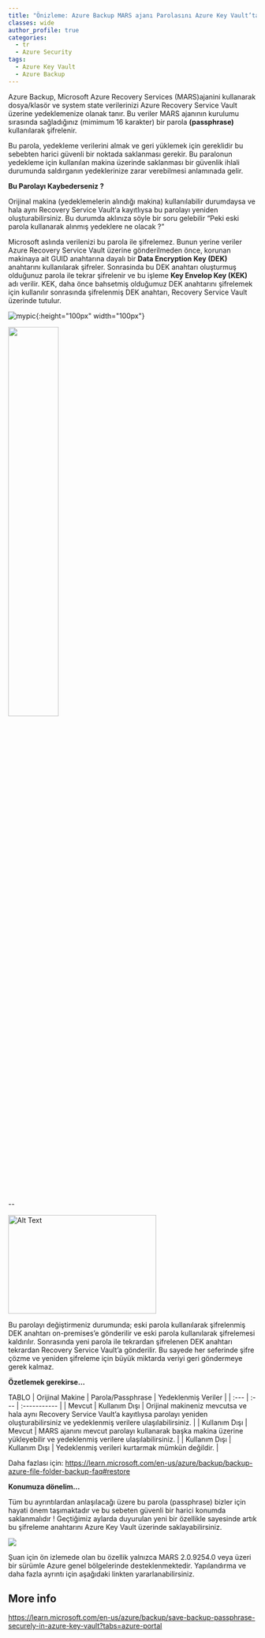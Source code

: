 ```yaml
---
title: "Önizleme: Azure Backup MARS ajanı Parolasını Azure Key Vault’ta Güvenli bir şekilde saklayın."
classes: wide
author_profile: true
categories:
  - tr
  - Azure Security
tags:
  - Azure Key Vault
  - Azure Backup
---
```


Azure Backup, Microsoft Azure Recovery Services (MARS)ajanini kullanarak dosya/klasör ve system state verilerinizi Azure Recovery Service Vault üzerine yedeklemenize olanak tanır. Bu veriler MARS ajanının kurulumu sırasında sağladığınız (mimimum 16 karakter) bir parola **(passphrase)** kullanılarak şifrelenir. 

Bu parola, yedekleme verilerini almak ve geri yüklemek için gereklidir bu sebebten harici güvenli bir noktada saklanması gerekir. Bu paralonun yedekleme için kullanılan makina üzerinde saklanması bir güvenlik ihlali durumunda saldırganın yedeklerinize zarar verebilmesi anlamınada gelir. 

**Bu Parolayı Kaybederseniz ?**

Orijinal makina (yedeklemelerin alındığı makina) kullanılabilir durumdaysa ve hala aynı Recovery Service Vault‘a  kayıtlıysa bu parolayı yeniden oluşturabilirsiniz. Bu durumda aklınıza söyle bir soru gelebilir  “Peki eski parola kullanarak alınmış  yedeklere ne olacak ?”

Microsoft aslında verilenizi bu parola ile şifrelemez. Bunun yerine veriler Azure Recovery Service Vault üzerine gönderilmeden önce, korunan makinaya ait  GUID anahtarına dayalı bir **Data Encryption Key (DEK)** anahtarını kullanılarak şifreler.
Sonrasinda bu DEK anahtarı oluşturmuş olduğunuz parola ile tekrar şifrelenir ve bu işleme **Key Envelop Key (KEK)** adı verilir. KEK, daha önce bahsetmiş olduğumuz DEK anahtarını şifrelemek için kullanılır sonrasında şifrelenmiş DEK anahtarı, Recovery Service Vault üzerinde tutulur.

![mypic](https://github.com/martin3mre/martin3mre/blob/main/assets/images/Mars-Agent-Reset-Passphase.png?raw=true){:height="100px" width="100px"}

<img src="https://github.com/martin3mre/martin3mre/blob/main/assets/images/Mars-Agent-Reset-Passphase.png?raw=true" width="45%" height="45%" />

--

<img src="https://github.com/martin3mre/martin3mre/blob/main/assets/images/Mars-Agent-Reset-Passphase.png?raw=true" alt="Alt Text" width="300" height="200">

Bu parolayı değiştirmeniz durumunda; eski parola kullanılarak şifrelenmiş DEK anahtarı on-premises’e gönderilir ve eski parola kullanılarak şifrelemesi kaldırılır. Sonrasında yeni parola ile tekrardan şifrelenen DEK anahtarı tekrardan Recovery Service Vault’a gönderilir. Bu sayede her seferinde şifre çözme ve yeniden şifreleme için büyük miktarda veriyi geri göndermeye gerek kalmaz.

**Özetlemek gerekirse…**

 TABLO
| Orijinal Makine | Parola/Passphrase | Yedeklenmiş Veriler |
| :---        |     :---      |  :-----------     |
| Mevcut   | Kullanım Dışı     | Orijinal makineniz  mevcutsa ve hala aynı Recovery Service Vault’a kayıtlıysa parolayı yeniden oluşturabilirsiniz ve yedeklenmiş verilere ulaşılabilirsiniz.    |
| Kullanım Dışı    | Mevcut      | MARS ajanını mevcut parolayı kullanarak başka makina üzerine yükleyebilir ve yedeklenmiş verilere ulaşılabilirsiniz. |
| Kullanım Dışı    | Kullanım Dışı      | Yedeklenmiş verileri kurtarmak mümkün değildir. |

Daha fazlası için: https://learn.microsoft.com/en-us/azure/backup/backup-azure-file-folder-backup-faq#restore

**Konumuza dönelim…**

Tüm bu ayrıntılardan anlaşılacağı üzere bu parola (passphrase) bizler için hayati önem taşımaktadır ve bu sebeten güvenli bir harici konumda saklanmalıdır ! Geçtiğimiz aylarda duyurulan yeni bir özellikle sayesinde artık bu şifreleme anahtarını Azure Key Vault üzerinde saklayabilirsiniz.

![](https://github.com/martin3mre/martin3mre/blob/main/assets/images/Mars-Agent-Passphase-Key-Vault.png?raw)

Şuan için ön izlemede olan bu özellik yalnızca MARS 2.0.9254.0 veya üzeri bir sürümle Azure genel bölgelerinde desteklenmektedir. Yapılandırma ve daha fazla ayrıntı için aşağıdaki linkten yararlanabilirsiniz.

## More info
https://learn.microsoft.com/en-us/azure/backup/save-backup-passphrase-securely-in-azure-key-vault?tabs=azure-portal
